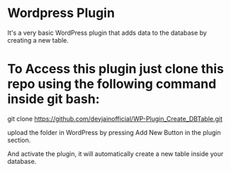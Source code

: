 # Wordpress Plugin

 It's a very basic WordPress plugin that adds data to the database by creating a new table.

# To Access this plugin just clone this repo using the following command inside git bash:

git clone https://github.com/devjainofficial/WP-Plugin_Create_DBTable.git

upload the folder in WordPress by pressing Add New Button in the plugin section.

And activate the plugin, it will automatically create a new table inside your database.
